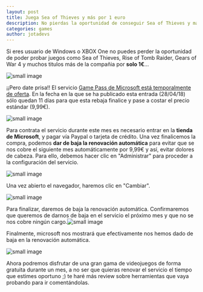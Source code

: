 ```yaml
---
layout: post
title: Juega Sea of Thieves y más por 1 euro
description: No pierdas la oportunidad de conseguir Sea of Thieves y más juegos por un euro
categories: games
author: jotadevs
---
```



Si eres usuario de Windows o XBOX One no puedes perder la oportunidad de poder probar juegos como Sea of Thieves, Rise of Tomb Raider, Gears of War 4 y muchos titulos más de la compañia por **solo 1€**...

![small image]({{site.baseurl}}/images/sc1.png)

¡¡Pero date prisa!! El servicio [Game Pass de Microsoft está temporalmente de oferta](https://t.co/HqgqfpbKic). En la fecha en la que se ha publicado esta entrada (28/04/18) sólo quedan 11 días para que esta rebaja finalice y pase a costar el precio estándar (9,99€).

![small image]({{site.baseurl}}/images/sc2.png)

Para contrata el servicio durante este mes es necesario entrar en la **tienda de Microsoft**, y pagar vía Paypal o tarjeta de crédito. Una vez finalicemos la compra, podemos **dar de baja la renovación automática** para evitar que se nos cobre el siguiente mes automáticamente por 9,99€ y así, evitar dolores de cabeza. Para ello, debemos hacer clic en "Administrar" para proceder a la configuración del servicio.

![small image]({{site.baseurl}}/images/sc3.png)

Una vez abierto el navegador, haremos clic en "Cambiar".

![small image]({{site.baseurl}}/images/sc4.png)

Para finalizar, daremos de baja la renovación automática. Confirmaremos que queremos de darnos de baja en el servicio el próximo mes y que no se nos cobre ningún cargo.![small image]({{site.baseurl}}/images/sc5.png)

Finalmente, microsoft nos mostrará que efectivamente nos hemos dado de baja en la renovación automática.

![small image]({{site.baseurl}}/images/sc6.png)

Ahora podremos disfrutar de una gran gama de videojuegos de forma gratuita durante un mes, a no ser que quieras renovar el servicio el tiempo que estimes oportuno ;)
te haré más review sobre herramientas que vaya probando para ir comentándolas.